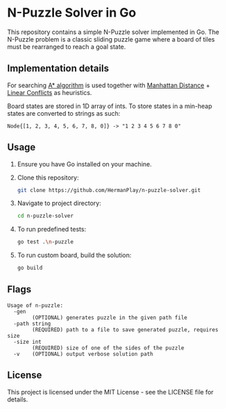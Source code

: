 # N-Puzzle Solver in Go

This repository contains a simple N-Puzzle solver implemented in Go. The N-Puzzle problem is a classic sliding puzzle game where a board of tiles must be rearranged to reach a goal state.

## Implementation details

For searching [A* algorithm](https://en.wikipedia.org/wiki/A*_search_algorithm) is used together with [Manhattan Distance](https://en.wikipedia.org/wiki/Taxicab_geometry) + [Linear Conflicts](https://medium.com/swlh/looking-into-k-puzzle-heuristics-6189318eaca2#:~:text=Linear%20Conflicts,reach%20their%20final%20goal%20position.) as heuristics.

Board states are stored in 1D array of ints. To store states in a min-heap states are converted to strings as such: 
```
Node{[1, 2, 3, 4, 5, 6, 7, 8, 0]} -> "1 2 3 4 5 6 7 8 0"
```

## Usage

1. Ensure you have Go installed on your machine.
2. Clone this repository:

   ```bash
   git clone https://github.com/HermanPlay/n-puzzle-solver.git
   ```
3. Navigate to project directory:
   ```bash
   cd n-puzzle-solver
   ```
4. To run predefined tests:
   ```bash
   go test .\n-puzzle
   ```
5. To run custom board, build the solution:
   ```bash
   go build
   ```
## Flags
```
Usage of n-puzzle:
  -gen
        (OPTIONAL) generates puzzle in the given path file
  -path string
        (REQUIRED) path to a file to save generated puzzle, requires size
  -size int
        (REQUIRED) size of one of the sides of the puzzle
  -v    (OPTIONAL) output verbose solution path
```

## License
This project is licensed under the MIT License - see the LICENSE file for details.
